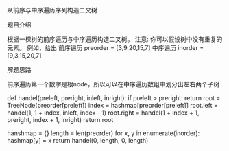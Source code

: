 从前序与中序遍历序列构造二叉树

题目介绍

根据一棵树的前序遍历与中序遍历构造二叉树。
注意:
你可以假设树中没有重复的元素。
例如，给出
前序遍历 preorder = [3,9,20,15,7]
中序遍历 inorder = [9,3,15,20,7]

解题思路

前序遍历第一个数字是根node，所以可以在中序遍历数组中划分出左右两个子树

def handel(preleft, preright, inleft, inright):
	if preleft > preright:
		return
	root = TreeNode(preorder[preleft])
	index = hashmap[preorder[preleft]]
	root.left = handel(1, 1 + index, inleft, index - 1)
	root.right = handel(1 + index + 1, preright, index + 1, inright)
	return root
	
hanshmap = {}
length = len(preorder)
for x, y in enumerate(inorder):
	hashmap[y] = x
return handel(0, length, 0, length)
